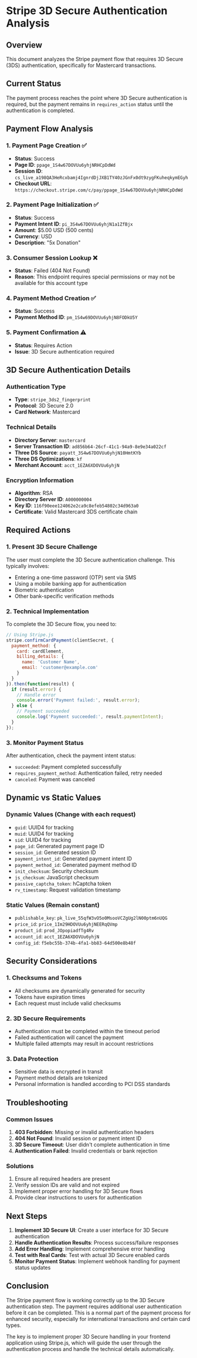# Stripe 3D Secure Authentication Analysis

## Overview
This document analyzes the Stripe payment flow that requires 3D Secure (3DS) authentication, specifically for Mastercard transactions.

## Current Status
The payment process reaches the point where 3D Secure authentication is required, but the payment remains in `requires_action` status until the authentication is completed.

## Payment Flow Analysis

### 1. Payment Page Creation ✅
- **Status**: Success
- **Page ID**: `ppage_1S4w67DOVUu6yhjNRHCpDdWd`
- **Session ID**: `cs_live_a198QA3HeRcxbamj4IgnrdDjJXB1TY40zJGnFx0dt9zygFKuheqkymEGyh`
- **Checkout URL**: `https://checkout.stripe.com/c/pay/ppage_1S4w67DOVUu6yhjNRHCpDdWd`

### 2. Payment Page Initialization ✅
- **Status**: Success
- **Payment Intent ID**: `pi_3S4w67DOVUu6yhjN1a1ZfBjx`
- **Amount**: $5.00 USD (500 cents)
- **Currency**: USD
- **Description**: "5x Donation"

### 3. Consumer Session Lookup ❌
- **Status**: Failed (404 Not Found)
- **Reason**: This endpoint requires special permissions or may not be available for this account type

### 4. Payment Method Creation ✅
- **Status**: Success
- **Payment Method ID**: `pm_1S4w69DOVUu6yhjN8FODkU5Y`

### 5. Payment Confirmation ⚠️
- **Status**: Requires Action
- **Issue**: 3D Secure authentication required

## 3D Secure Authentication Details

### Authentication Type
- **Type**: `stripe_3ds2_fingerprint`
- **Protocol**: 3D Secure 2.0
- **Card Network**: Mastercard

### Technical Details
- **Directory Server**: `mastercard`
- **Server Transaction ID**: `ad856b64-26cf-41c1-94a9-8e9e34a022cf`
- **Three DS Source**: `payatt_3S4w67DOVUu6yhjN10HmtKYb`
- **Three DS Optimizations**: `kf`
- **Merchant Account**: `acct_1EZA6XDOVUu6yhjN`

### Encryption Information
- **Algorithm**: RSA
- **Directory Server ID**: `A000000004`
- **Key ID**: `116f90eee124062e2ca9c8efeb54802c34d963a0`
- **Certificate**: Valid Mastercard 3DS certificate chain

## Required Actions

### 1. Present 3D Secure Challenge
The user must complete the 3D Secure authentication challenge. This typically involves:
- Entering a one-time password (OTP) sent via SMS
- Using a mobile banking app for authentication
- Biometric authentication
- Other bank-specific verification methods

### 2. Technical Implementation
To complete the 3D Secure flow, you need to:

```javascript
// Using Stripe.js
stripe.confirmCardPayment(clientSecret, {
  payment_method: {
    card: cardElement,
    billing_details: {
      name: 'Customer Name',
      email: 'customer@example.com'
    }
  }
}).then(function(result) {
  if (result.error) {
    // Handle error
    console.error('Payment failed:', result.error);
  } else {
    // Payment succeeded
    console.log('Payment succeeded:', result.paymentIntent);
  }
});
```

### 3. Monitor Payment Status
After authentication, check the payment intent status:
- `succeeded`: Payment completed successfully
- `requires_payment_method`: Authentication failed, retry needed
- `canceled`: Payment was canceled

## Dynamic vs Static Values

### Dynamic Values (Change with each request)
- `guid`: UUID4 for tracking
- `muid`: UUID4 for tracking  
- `sid`: UUID4 for tracking
- `page_id`: Generated payment page ID
- `session_id`: Generated session ID
- `payment_intent_id`: Generated payment intent ID
- `payment_method_id`: Generated payment method ID
- `init_checksum`: Security checksum
- `js_checksum`: JavaScript checksum
- `passive_captcha_token`: hCaptcha token
- `rv_timestamp`: Request validation timestamp

### Static Values (Remain constant)
- `publishable_key`: `pk_live_55qfW3vO5o0MsooVCZgUg2lN00ptm6nUQG`
- `price_id`: `price_1Im29HDOVUu6yhjNEERqQVmp`
- `product_id`: `prod_JOpopiadfTg4Rv`
- `account_id`: `acct_1EZA6XDOVUu6yhjN`
- `config_id`: `f5ebc55b-374b-4fa1-bb83-64d500e8b48f`

## Security Considerations

### 1. Checksums and Tokens
- All checksums are dynamically generated for security
- Tokens have expiration times
- Each request must include valid checksums

### 2. 3D Secure Requirements
- Authentication must be completed within the timeout period
- Failed authentication will cancel the payment
- Multiple failed attempts may result in account restrictions

### 3. Data Protection
- Sensitive data is encrypted in transit
- Payment method details are tokenized
- Personal information is handled according to PCI DSS standards

## Troubleshooting

### Common Issues
1. **403 Forbidden**: Missing or invalid authentication headers
2. **404 Not Found**: Invalid session or payment intent ID
3. **3D Secure Timeout**: User didn't complete authentication in time
4. **Authentication Failed**: Invalid credentials or bank rejection

### Solutions
1. Ensure all required headers are present
2. Verify session IDs are valid and not expired
3. Implement proper error handling for 3D Secure flows
4. Provide clear instructions to users for authentication

## Next Steps

1. **Implement 3D Secure UI**: Create a user interface for 3D Secure authentication
2. **Handle Authentication Results**: Process success/failure responses
3. **Add Error Handling**: Implement comprehensive error handling
4. **Test with Real Cards**: Test with actual 3D Secure enabled cards
5. **Monitor Payment Status**: Implement webhook handling for payment status updates

## Conclusion

The Stripe payment flow is working correctly up to the 3D Secure authentication step. The payment requires additional user authentication before it can be completed. This is a normal part of the payment process for enhanced security, especially for international transactions and certain card types.

The key is to implement proper 3D Secure handling in your frontend application using Stripe.js, which will guide the user through the authentication process and handle the technical details automatically.